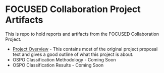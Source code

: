 # FOCUSED Collaboration Project Artifacts
This is repo to hold reports and artifacts from the FOCUSED Collaboration Project. 

* [Project Overview](/Overview.md) - This contains most of the original project proposal text and gives a good outline of what this project is about.
* OSPO Classification Methodology - Coming Soon
* OSPO Classification Results - Coming Soon
